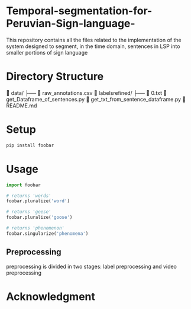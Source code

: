 # Temporal-segmentation-for-Peruvian-Sign-language-
This repository contains all the files related to the implementation of the system designed to segment, in the time domain, sentences in LSP into smaller portions of sign language 

# Directory Structure

📁 data/
├── 📄 raw_annotations.csv
📁 labelsrefined/
├── 📄 0.txt
📄 get_Dataframe_of_sentences.py
📄 get_txt_from_sentence_dataframe.py
📄 README.md

# Setup

```bash
pip install foobar
```


# Usage

```python
import foobar

# returns 'words'
foobar.pluralize('word')

# returns 'geese'
foobar.pluralize('goose')

# returns 'phenomenon'
foobar.singularize('phenomena')
```

## Preprocessing

preprocessing is divided in two stages:  label preprocessing and video preprocessing 





# Acknowledgment